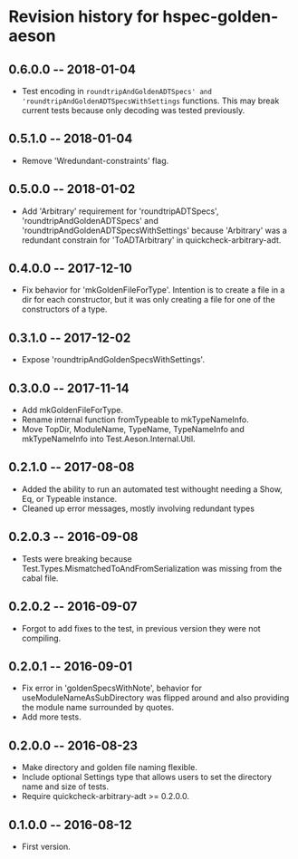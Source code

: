 # Revision history for hspec-golden-aeson

## 0.6.0.0 -- 2018-01-04

* Test encoding in `roundtripAndGoldenADTSpecs' and 'roundtripAndGoldenADTSpecsWithSettings` functions. This may break current tests because only decoding was tested previously.

## 0.5.1.0 -- 2018-01-04

* Remove 'Wredundant-constraints' flag.

## 0.5.0.0 -- 2018-01-02

* Add 'Arbitrary' requirement for 'roundtripADTSpecs', 'roundtripAndGoldenADTSpecs' and 'roundtripAndGoldenADTSpecsWithSettings' because 'Arbitrary' was a redundant constrain for 'ToADTArbitrary' in quickcheck-arbitrary-adt.

## 0.4.0.0 -- 2017-12-10

* Fix behavior for 'mkGoldenFileForType'. Intention is to create a file in a dir for each constructor, but it was only creating a file for one of the constructors of a type.

## 0.3.1.0 -- 2017-12-02

* Expose 'roundtripAndGoldenSpecsWithSettings'.

## 0.3.0.0  -- 2017-11-14

* Add mkGoldenFileForType.
* Rename internal function fromTypeable to mkTypeNameInfo.
* Move TopDir, ModuleName, TypeName, TypeNameInfo and mkTypeNameInfo into Test.Aeson.Internal.Util.

## 0.2.1.0  -- 2017-08-08

* Added the ability to run an automated test withought needing a Show, Eq, or Typeable instance.
* Cleaned up error messages, mostly involving redundant types

## 0.2.0.3  -- 2016-09-08

* Tests were breaking because Test.Types.MismatchedToAndFromSerialization was
missing from the cabal file.

## 0.2.0.2  -- 2016-09-07

* Forgot to add fixes to the test, in previous version they were not compiling.

## 0.2.0.1  -- 2016-09-01

* Fix error in 'goldenSpecsWithNote', behavior for useModuleNameAsSubDirectory was flipped around and also providing the module name surrounded by quotes.
* Add more tests.

## 0.2.0.0  -- 2016-08-23

* Make directory and golden file naming flexible.
* Include optional Settings type that allows users to set the directory name and size of tests.
* Require quickcheck-arbitrary-adt >= 0.2.0.0.

## 0.1.0.0  -- 2016-08-12

* First version.
